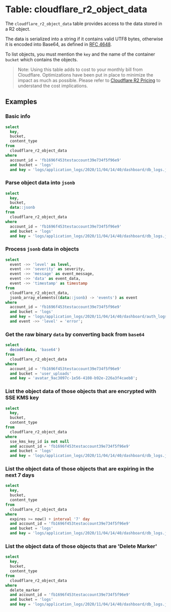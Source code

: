 # Table: cloudflare_r2_object_data

The `cloudflare_r2_object_data` table provides access to the data stored in a R2 object.

The data is serialized into a string if it contains valid UTF8 bytes, otherwise it is encoded into Base64, as defined in [RFC 4648](https://datatracker.ietf.org/doc/html/rfc4648).

To list objects, you must mention the `key` and the name of the container `bucket` which contains the objects.

> Note: Using this table adds to cost to your monthly bill from Cloudflare. Optimizations have been put in place to minimize the impact as much as possible. Please refer to [Cloudflare R2 Pricing](https://developers.cloudflare.com/r2/platform/pricing/) to understand the cost implications.

## Examples

### Basic info

```sql
select
  key,
  bucket,
  content_type
from
  cloudflare_r2_object_data
where
  account_id = 'fb1696f453testaccount39e734f5f96e9'
  and bucket = 'logs'
  and key = 'logs/application_logs/2020/11/04/14/40/dashboard/db_logs.json.gz';
```

### Parse object data into `jsonb`

```sql
select
  key,
  bucket,
  data::jsonb
from
  cloudflare_r2_object_data
where
  account_id = 'fb1696f453testaccount39e734f5f96e9'
  and bucket = 'logs'
  and key = 'logs/application_logs/2020/11/04/14/40/dashboard/db_logs.json.gz';
```

### Process `jsonb` data in objects

```sql
select
  event ->> 'level' as level,
  event ->> 'severity' as severity,
  event ->> 'message' as event_message,
  event ->> 'data' as event_data,
  event ->> 'timestamp' as timestamp
from
  cloudflare_r2_object_data,
  jsonb_array_elements((data::jsonb) -> 'events') as event
where
  account_id = 'fb1696f453testaccount39e734f5f96e9'
  and bucket = 'logs'
  and key = 'logs/application_logs/2020/11/04/14/40/dashboard/auth_logs.json.gz'
  and event ->> 'level' = 'error';
```

### Get the raw binary `data` by converting back from `base64`

```sql
select
  decode(data, 'base64')
from
  cloudflare_r2_object_data
where
  account_id = 'fb1696f453testaccount39e734f5f96e9'
  and bucket = 'user_uploads'
  and key = 'avatar_9ac3097c-1e56-4108-b92e-226a3f4caeb8';
```

### List the object data of those objects that are encrypted with SSE KMS key

```sql
select
  key,
  bucket,
  content_type
from
  cloudflare_r2_object_data
where
  sse_kms_key_id is not null
  and account_id = 'fb1696f453testaccount39e734f5f96e9'
  and bucket = 'logs'
  and key = 'logs/application_logs/2020/11/04/14/40/dashboard/db_logs.json.gz';
```

### List the object data of those objects that are expiring in the next 7 days

```sql
select
  key,
  bucket,
  content_type
from
  cloudflare_r2_object_data
where
  expires >= now() + interval '7' day
  and account_id = 'fb1696f453testaccount39e734f5f96e9'
  and bucket = 'logs'
  and key = 'logs/application_logs/2020/11/04/14/40/dashboard/db_logs.json.gz';
```

### List the object data of those objects that are 'Delete Marker'

```sql
select
  key,
  bucket,
  content_type
from
  cloudflare_r2_object_data
where
  delete_marker 
  and account_id = 'fb1696f453testaccount39e734f5f96e9'
  and bucket = 'logs'
  and key = 'logs/application_logs/2020/11/04/14/40/dashboard/db_logs.json.gz';
```
